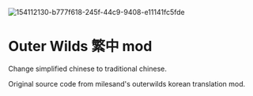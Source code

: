 ![154112130-b777f618-245f-44c9-9408-e11141fc5fde](https://user-images.githubusercontent.com/33358213/168444715-24ab7428-469e-43c4-b4c7-495859544ee1.png)
# Outer Wilds 繁中 mod

Change simplified chinese to traditional chinese.

Original source code from milesand's outerwilds korean translation mod.

